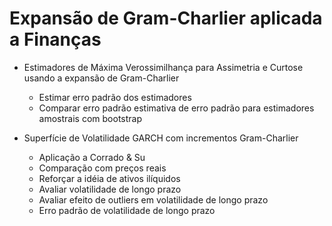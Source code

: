 
# Expansão de Gram-Charlier aplicada a Finanças

- Estimadores de Máxima Verossimilhança para Assimetria e Curtose usando a expansão de Gram-Charlier
  - Estimar erro padrão dos estimadores
  - Comparar erro padrão estimativa de erro padrão para estimadores amostrais com bootstrap

- Superfície de Volatilidade GARCH com incrementos Gram-Charlier
  - Aplicação a Corrado & Su
  - Comparação com preços reais
  - Reforçar a idéia de ativos ilíquidos
  - Avaliar volatilidade de longo prazo
  - Avaliar efeito de outliers em volatilidade de longo prazo
  - Erro padrão de volatilidade de longo prazo
